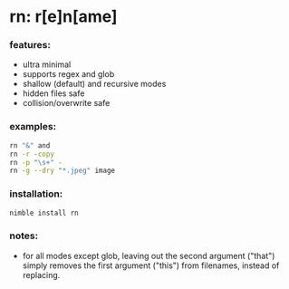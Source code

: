 # rn: r[e]n[ame]


### features:
+ ultra minimal
+ supports regex and glob
+ shallow (default) and recursive modes
+ hidden files safe
+ collision/overwrite safe


### examples:
```bash
rn "&" and
rn -r -copy
rn -p "\s+" -
rn -g --dry "*.jpeg" image
```


### installation:
```bash
nimble install rn
```


### notes:
+ for all modes except glob, leaving out the second argument ("that") simply removes the first argument ("this") from filenames, instead of replacing.
